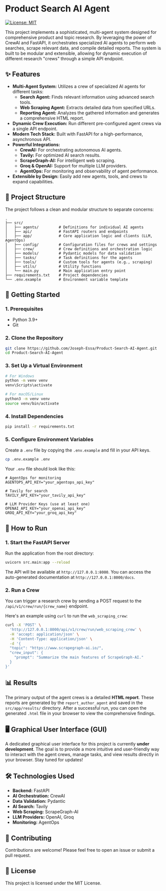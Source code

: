 # Product Search AI Agent

[![License: MIT](https://img.shields.io/badge/License-MIT-yellow.svg)](https://opensource.org/licenses/MIT)

This project implements a sophisticated, multi-agent system designed for comprehensive product and topic research. By leveraging the power of CrewAI and FastAPI, it orchestrates specialized AI agents to perform web searches, scrape relevant data, and compile detailed reports. The system is built to be modular and extensible, allowing for dynamic execution of different research "crews" through a simple API endpoint.

## ✨ Features

*   **Multi-Agent System:** Utilizes a crew of specialized AI agents for different tasks:
    *   **Search Agent:** Finds relevant information using advanced search tools.
    *   **Web Scraping Agent:** Extracts detailed data from specified URLs.
    *   **Reporting Agent:** Analyzes the gathered information and generates a comprehensive HTML report.
*   **Dynamic Crew Execution:** Run different pre-configured agent crews via a single API endpoint.
*   **Modern Tech Stack:** Built with FastAPI for a high-performance, asynchronous API.
*   **Powerful Integrations:**
    *   **CrewAI:** For orchestrating autonomous AI agents.
    *   **Tavily:** For optimized AI search results.
    *   **ScrapeGraph-AI:** For intelligent web scraping.
    *   **Groq & OpenAI:** Support for multiple LLM providers.
    *   **AgentOps:** For monitoring and observability of agent performance.
*   **Extensible by Design:** Easily add new agents, tools, and crews to expand capabilities.

## 📂 Project Structure

The project follows a clean and modular structure to separate concerns:

```
.
├── src/
│   ├── agents/         # Definitions for individual AI agents
│   ├── api/            # FastAPI routers and endpoints
│   ├── app/            # Core application logic and clients (LLM, AgentOps)
│   ├── config/         # Configuration files for crews and settings
│   ├── crew/           # Crew definitions and orchestration logic
│   ├── models/         # Pydantic models for data validation
│   ├── tasks/          # Task definitions for the agents
│   ├── tools/          # Custom tools for agents (e.g., scraping)
│   ├── utils/          # Utility functions
│   └── main.py         # Main application entry point
├── requirements.txt    # Project dependencies
└── .env.example        # Environment variable template
```

## 🚀 Getting Started

### 1. Prerequisites
*   Python 3.9+
*   Git

### 2. Clone the Repository
```bash
git clone https://github.com/Joseph-Essa/Product-Search-AI-Agent.git
cd Product-Search-AI-Agent
```

### 3. Set Up a Virtual Environment
```bash
# For Windows
python -m venv venv
venv\Scripts\activate

# For macOS/Linux
python3 -m venv venv
source venv/bin/activate
```

### 4. Install Dependencies
```bash
pip install -r requirements.txt
```

### 5. Configure Environment Variables
Create a `.env` file by copying the `.env.example` and fill in your API keys.

```bash
cp .env.example .env
```

Your `.env` file should look like this:
```env
# AgentOps for monitoring
AGENTOPS_API_KEY="your_agentops_api_key"

# Tavily for search
TAVILY_API_KEY="your_tavily_api_key"

# LLM Provider Keys (use at least one)
OPENAI_API_KEY="your_openai_api_key"
GROQ_API_KEY="your_groq_api_key"
```

## 🏃 How to Run

### 1. Start the FastAPI Server
Run the application from the root directory:
```bash
uvicorn src.main:app --reload
```
The API will be available at `http://127.0.0.1:8000`. You can access the auto-generated documentation at `http://127.0.0.1:8000/docs`.

### 2. Run a Crew
You can trigger a research crew by sending a POST request to the `/api/v1/crew/run/{crew_name}` endpoint.

Here's an example using `curl` to run the `web_scraping_crew`:
```bash
curl -X 'POST' \
  'http://127.0.0.1:8000/api/v1/crew/run/web_scraping_crew' \
  -H 'accept: application/json' \
  -H 'Content-Type: application/json' \
  -d '{
  "topic": "https://www.scrapegraph-ai.io/",
  "crew_input": {
    "prompt": "Summarize the main features of ScrapeGraph-AI."
  }
}'
```

## 📊 Results

The primary output of the agent crews is a detailed **HTML report**. These reports are generated by the `report_author_agent` and saved in the `src/app/results/` directory. After a successful run, you can open the generated `.html` file in your browser to view the comprehensive findings.

## 🖥️ Graphical User Interface (GUI)

A dedicated graphical user interface for this project is currently **under development**. The goal is to provide a more intuitive and user-friendly way to interact with the agent crews, manage tasks, and view results directly in your browser. Stay tuned for updates!

## 🛠️ Technologies Used

*   **Backend:** FastAPI
*   **AI Orchestration:** CrewAI
*   **Data Validation:** Pydantic
*   **AI Search:** Tavily
*   **Web Scraping:** ScrapeGraph-AI
*   **LLM Providers:** OpenAI, Groq
*   **Monitoring:** AgentOps

## 🤝 Contributing

Contributions are welcome! Please feel free to open an issue or submit a pull request.

## 📄 License

This project is licensed under the MIT License.

